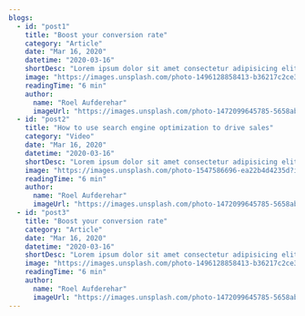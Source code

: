 ```yaml
---
blogs:
  - id: "post1"
    title: "Boost your conversion rate"
    category: "Article"
    date: "Mar 16, 2020"
    datetime: "2020-03-16"
    shortDesc: "Lorem ipsum dolor sit amet consectetur adipisicing elit. Architecto accusantium praesentium eius, ut atque fuga culpa, similique sequi cum eos quis dolorum."
    image: "https://images.unsplash.com/photo-1496128858413-b36217c2ce36?ixlib=rb-1.2.1&ixid=eyJhcHBfaWQiOjEyMDd9&auto=format&fit=crop&w=1679&q=80"
    readingTime: "6 min"
    author:
      name: "Roel Aufderehar"
      imageUrl: "https://images.unsplash.com/photo-1472099645785-5658abf4ff4e?ixlib=rb-1.2.1&ixid=eyJhcHBfaWQiOjEyMDd9&auto=format&fit=facearea&facepad=2&w=256&h=256&q=80"
  - id: "post2"
    title: "How to use search engine optimization to drive sales"
    category: "Video"
    date: "Mar 16, 2020"
    datetime: "2020-03-16"
    shortDesc: "Lorem ipsum dolor sit amet consectetur adipisicing elit. Velit facilis asperiores porro quaerat doloribus, eveniet dolore. Adipisci tempora aut inventore optio animi., tempore temporibus quo laudantium."
    image: "https://images.unsplash.com/photo-1547586696-ea22b4d4235d?ixlib=rb-1.2.1&ixid=eyJhcHBfaWQiOjEyMDd9&auto=format&fit=crop&w=1679&q=80"
    readingTime: "6 min"
    author:
      name: "Roel Aufderehar"
      imageUrl: "https://images.unsplash.com/photo-1472099645785-5658abf4ff4e?ixlib=rb-1.2.1&ixid=eyJhcHBfaWQiOjEyMDd9&auto=format&fit=facearea&facepad=2&w=256&h=256&q=80"
  - id: "post3"
    title: "Boost your conversion rate"
    category: "Article"
    date: "Mar 16, 2020"
    datetime: "2020-03-16"
    shortDesc: "Lorem ipsum dolor sit amet consectetur adipisicing elit. Architecto accusantium praesentium eius, ut atque fuga culpa, similique sequi cum eos quis dolorum."
    image: "https://images.unsplash.com/photo-1496128858413-b36217c2ce36?ixlib=rb-1.2.1&ixid=eyJhcHBfaWQiOjEyMDd9&auto=format&fit=crop&w=1679&q=80"
    readingTime: "6 min"
    author:
      name: "Roel Aufderehar"
      imageUrl: "https://images.unsplash.com/photo-1472099645785-5658abf4ff4e?ixlib=rb-1.2.1&ixid=eyJhcHBfaWQiOjEyMDd9&auto=format&fit=facearea&facepad=2&w=256&h=256&q=80"
---
```

